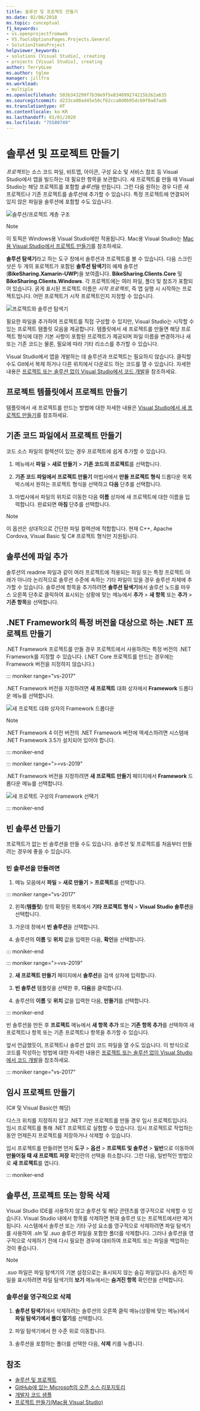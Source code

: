 ```yaml
---
title: 솔루션 및 프로젝트 만들기
ms.date: 02/06/2018
ms.topic: conceptual
f1_keywords:
- vs.openprojectfromweb
- VS.ToolsOptionsPages.Projects.General
- SolutionItemsProject
helpviewer_keywords:
- solutions [Visual Studio], creating
- projects [Visual Studio], creating
author: TerryGLee
ms.author: tglee
manager: jillfra
ms.workload:
- multiple
ms.openlocfilehash: 503b343299f7b30e9f5e834099274215b262a635
ms.sourcegitcommit: d233ca00ad45e50cf62cca0d0b95dc69f0a87ad6
ms.translationtype: HT
ms.contentlocale: ko-KR
ms.lasthandoff: 01/01/2020
ms.locfileid: "75589749"
---
```

# <a name="create-solutions-and-projects"></a>솔루션 및 프로젝트 만들기

*프로젝트*는 소스 코드 파일, 비트맵, 아이콘, 구성 요소 및 서비스 참조 등 Visual Studio에서 앱을 빌드하는 데 필요한 항목을 보관합니다. 새 프로젝트를 만들 때 Visual Studio는 해당 프로젝트를 포함할 *솔루션*을 만듭니다. 그런 다음 원하는 경우 다른 새 프로젝트나 기존 프로젝트를 솔루션에 추가할 수 있습니다. 특정 프로젝트에 연결되어 있지 않은 파일을 솔루션에 포함할 수도 있습니다.

![솔루션/프로젝트 계층 구조](./media/vside-proj-soln.png)

> [!NOTE]
> 이 토픽은 Windows용 Visual Studio에만 적용됩니다. Mac용 Visual Studio는 [Mac용 Visual Studio에서 프로젝트 만들기](/visualstudio/mac/create-new-projects)를 참조하세요.

**솔루션 탐색기**라고 하는 도구 창에서 솔루션과 프로젝트를 볼 수 있습니다. 다음 스크린샷은 두 개의 포로젝트가 포함된 **솔루션 탐색기**의 예제 솔루션(**BikeSharing.Xamarin-UWP**)을 보여줍니다. **BikeSharing.Clients.Core** 및 **BikeSharing.Clients.Windows**. 각 프로젝트에는 여러 파일, 폴더 및 참조가 포함되어 있습니다. 굵게 표시된 프로젝트 이름은 *시작 프로젝트*, 즉 앱 실행 시 시작하는 프로젝트입니다. 어떤 프로젝트가 시작 프로젝트인지 지정할 수 있습니다.

![프로젝트와 솔루션 탐색기](./media/vside-solution-explorer-projects.png)

필요한 파일을 추가하여 프로젝트를 직접 구성할 수 있지만, Visual Studio는 시작할 수 있는 프로젝트 템플릿 모음을 제공합니다. 템플릿에서 새 프로젝트를 만들면 해당 프로젝트 형식에 대한 기본 사항이 포함된 프로젝트가 제공되며 파일 이름을 변경하거나 새 또는 기존 코드는 물론, 필요에 따라 기타 리소스를 추가할 수 있습니다.

Visual Studio에서 앱을 개발하는 데 솔루션과 프로젝트는 필요하지 않습니다. 클릭할 수도 Git에서 복제 하거나 다른 위치에서 다운로드 하는 코드를 열 수 있습니다. 자세한 내용은 [프로젝트 또는 솔루션 없이 Visual Studio에서 코드 개발](../ide/develop-code-in-visual-studio-without-projects-or-solutions.md)을 참조하세요.

## <a name="create-a-project-from-a-project-template"></a>프로젝트 템플릿에서 프로젝트 만들기

템플릿에서 새 프로젝트를 만드는 방법에 대한 자세한 내용은 [Visual Studio에서 새 프로젝트 만들기](create-new-project.md)를 참조하세요.

## <a name="create-a-project-from-existing-code-files"></a>기존 코드 파일에서 프로젝트 만들기

코드 소스 파일의 컬렉션이 있는 경우 프로젝트에 쉽게 추가할 수 있습니다.

1. 메뉴에서 **파일** > **새로 만들기** > **기존 코드의 프로젝트**를 선택합니다.

1. **기존 코드 파일에서 프로젝트 만들기** 마법사에서 **만들 프로젝트 형식** 드롭다운 목록 박스에서 원하는 프로젝트 형식을 선택하고 **다음** 단추를 선택합니다.

1. 마법사에서 파일의 위치로 이동한 다음 **이름** 상자에 새 프로젝트에 대한 이름을 입력합니다. 완료되면 **마침** 단추를 선택합니다.

> [!NOTE]
> 이 옵션은 상대적으로 간단한 파일 컬렉션에 적합합니다. 현재 C++, Apache Cordova, Visual Basic 및 C# 프로젝트 형식만 지원됩니다.

## <a name="add-files-to-a-solution"></a>솔루션에 파일 추가

솔루션의 readme 파일과 같이 여러 프로젝트에 적용되는 파일 또는 특정 프로젝트 아래가 아니라 논리적으로 솔루션 수준에 속하는 기타 파일이 있을 경우 솔루션 자체에 추가할 수 있습니다. 솔루션에 항목을 추가하려면 **솔루션 탐색기**에서 솔루션 노드를 마우스 오른쪽 단추로 클릭하여 표시되는 상황에 맞는 메뉴에서 **추가** > **새 항목** 또는 **추가** > **기존 항목**을 선택합니다.

## <a name="create-a-net-project-that-targets-a-specific-version-of-the-net-framework"></a>.NET Framework의 특정 버전을 대상으로 하는 .NET 프로젝트 만들기

.NET Framework 프로젝트를 만들 경우 프로젝트에서 사용하려는 특정 버전의 .NET Framework를 지정할 수 있습니다. (.NET Core 프로젝트를 만드는 경우에는 Framework 버전을 지정하지 않습니다.)

::: moniker range="vs-2017"

.NET Framework 버전을 지정하려면 **새 프로젝트** 대화 상자에서 **Framework** 드롭다운 메뉴를 선택합니다.

![새 프로젝트 대화 상자의 Framework 드롭다운](./media/vside-newproject-framework.png)

> [!NOTE]
> .NET Framework 4 이전 버전의 .NET Framework 버전에 액세스하려면 시스템에 .NET Framework 3.5가 설치되어 있어야 합니다.

::: moniker-end

::: moniker range=">=vs-2019"

.NET Framework 버전을 지정하려면 **새 프로젝트 만들기** 페이지에서 **Framework** 드롭다운 메뉴를 선택합니다.

![새 프로젝트 구성의 Framework 선택기](media/vs-2019/configure-new-project-framework.png)

::: moniker-end

## <a name="create-empty-solutions"></a>빈 솔루션 만들기

프로젝트가 없는 빈 솔루션을 만들 수도 있습니다. 솔루션 및 프로젝트를 처음부터 만들려는 경우에 좋을 수 있습니다.

### <a name="to-create-an-empty-solution"></a>빈 솔루션을 만들려면

1. 메뉴 모음에서 **파일** > **새로 만들기** > **프로젝트**를 선택합니다.

::: moniker range="vs-2017"

2. 왼쪽(**템플릿**) 창의 확장된 목록에서 **기타 프로젝트 형식** > **Visual Studio 솔루션**을 선택합니다.

3. 가운데 창에서 **빈 솔루션**을 선택합니다.

4. 솔루션의 **이름** 및 **위치** 값을 입력한 다음, **확인**을 선택합니다.

::: moniker-end

::: moniker range=">=vs-2019"

2. **새 프로젝트 만들기** 페이지에서 **솔루션**을 검색 상자에 입력합니다.

3. **빈 솔루션** 템플릿을 선택한 후, **다음**을 클릭합니다.

4. 솔루션의 **이름** 및 **위치** 값을 입력한 다음, **만들기**를 선택합니다.

::: moniker-end

빈 솔루션을 만든 후 **프로젝트** 메뉴에서 **새 항목 추가** 또는 **기존 항목 추가**를 선택하여 새 프로젝트나 항목 또는 기존 프로젝트나 항목을 추가할 수 있습니다.

앞서 언급했듯이, 프로젝트나 솔루션 없이 코드 파일을 열 수도 있습니다. 이 방식으로 코드를 작성하는 방법에 대한 자세한 내용은 [프로젝트 또는 솔루션 없이 Visual Studio에서 코드 개발](../ide/develop-code-in-visual-studio-without-projects-or-solutions.md)을 참조하세요.

::: moniker range="vs-2017"

## <a name="create-a-temporary-project"></a>임시 프로젝트 만들기

(C# 및 Visual Basic만 해당)

디스크 위치를 지정하지 않고 .NET 기반 프로젝트를 만들 경우 임시 프로젝트입니다. 임시 프로젝트를 통해 .NET 프로젝트로 실험할 수 있습니다. 임시 프로젝트로 작업하는 동안 언제든지 프로젝트를 저장하거나 삭제할 수 있습니다.

임시 프로젝트를 만들려면 먼저 **도구** > **옵션** > **프로젝트 및 솔루션** > **일반**으로 이동하여 **만들어질 때 새 프로젝트 저장** 확인란의 선택을 취소합니다. 그런 다음, 일반적인 방법으로 **새 프로젝트**를 엽니다.

::: moniker-end

## <a name="delete-a-solution-project-or-item"></a>솔루션, 프로젝트 또는 항목 삭제

Visual Studio IDE를 사용하지 않고 솔루션 및 해당 콘텐츠를 영구적으로 삭제할 수 있습니다. Visual Studio 내에서 항목를 삭제하면 현재 솔루션 또는 프로젝트에서만 제거됩니다. 시스템에서 솔루션 또는 기타 구성 요소를 영구적으로 삭제하려면 파일 탐색기를 사용하여 *.sln* 및 *.suo* 솔루션 파일을 포함한 폴더를 삭제합니다. 그러나 솔루션을 영구적으로 삭제하기 전에 다시 필요한 경우에 대비하여 프로젝트 또는 파일을 백업하는 것이 좋습니다.

> [!NOTE]
> *.suo* 파일은 파일 탐색기의 기본 설정으로는 표시되지 않는 숨김 파일입니다. 숨겨진 파일을 표시하려면 파일 탐색기의 **보기** 메뉴에서는 **숨겨진 항목** 확인란을 선택합니다.

### <a name="permanently-delete-a-solution"></a>솔루션을 영구적으로 삭제

1. **솔루션 탐색기**에서 삭제하려는 솔루션의 오른쪽 클릭 메뉴(상황에 맞는 메뉴)에서 **파일 탐색기에서 폴더 열기**를 선택합니다.

1. 파일 탐색기에서 한 수준 위로 이동합니다.

1. 솔루션을 포함하는 폴더를 선택한 다음, **삭제** 키를 누릅니다.

## <a name="see-also"></a>참조

- [솔루션 및 프로젝트](../ide/solutions-and-projects-in-visual-studio.md)
- [GitHub에 있는 Microsoft의 오픈 소스 리포지토리](https://github.com/Microsoft)
- [개발자 코드 샘플](https://code.msdn.microsoft.com/)
- [프로젝트 만들기(Mac용 Visual Studio)](/visualstudio/mac/create-new-projects)

